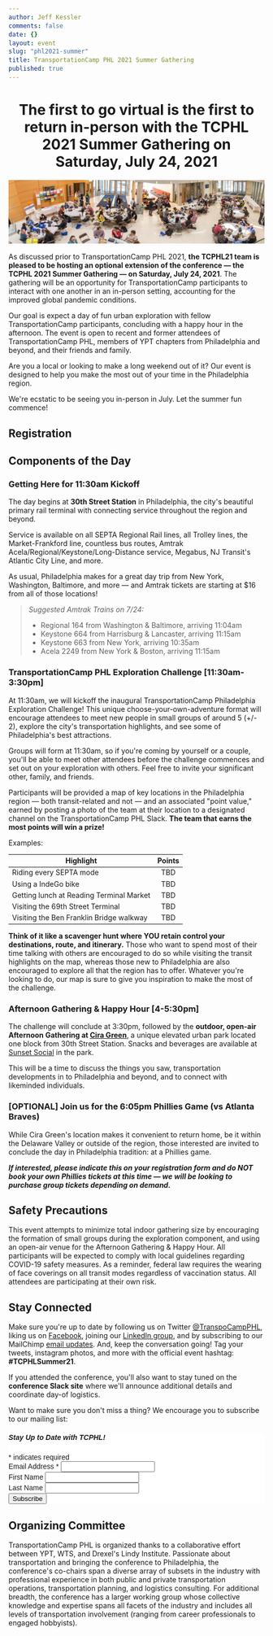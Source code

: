 ```yaml
---
author: Jeff Kessler
comments: false
date: {}
layout: event
slug: "phl2021-summer"
title: TransportationCamp PHL 2021 Summer Gathering
published: true
---
```

<h1><center>The first to go virtual is the first to return in-person with the TCPHL 2021 Summer Gathering on Saturday, July 24, 2021</center></h1>

![Scenes from TransportationCamp PHL 2019](/events/phl2018/Scenes%20from%20TCPHL18.jpg)

As discussed prior to TransportationCamp PHL 2021, **the TCPHL21 team is pleased to be hosting an optional extension of the conference — the TCPHL 2021 Summer Gathering — on Saturday, July 24, 2021**. The gathering will be an opportunity for TransportationCamp participants to interact with one another in an in-person setting, accounting for the improved global pandemic conditions.

Our goal is expect a day of fun urban exploration with fellow TransportationCamp participants, concluding with a happy hour in the afternoon. The event is open to recent and former attendees of TransportationCamp PHL, members of YPT chapters from Philadelphia and beyond, and their friends and family.

Are you a local or looking to make a long weekend out of it? Our event is designed to help you make the most out of your time in the Philadelphia region.

We're ecstatic to be seeing you in-person in July. Let the summer fun commence!


## <a name="registration"></a> Registration

<div id="eventbrite-widget-container-159229380363"></div>

<script src="https://www.eventbrite.com/static/widgets/eb_widgets.js"></script>

<script type="text/javascript">
    var exampleCallback = function() {
        console.log('Order complete!');
    };

    window.EBWidgets.createWidget({
        // Required
        widgetType: 'checkout',
        eventId: '159229380363',
        iframeContainerId: 'eventbrite-widget-container-159229380363',

        // Optional
        iframeContainerHeight: 425,  // Widget height in pixels. Defaults to a minimum of 425px if not provided
        onOrderComplete: exampleCallback  // Method called when an order has successfully completed
    });
</script>


## Components of the Day

### Getting Here for 11:30am Kickoff

The day begins at **30th Street Station** in Philadelphia, the city's beautiful primary rail terminal with connecting service throughout the region and beyond.

Service is available on all SEPTA Regional Rail lines, all Trolley lines, the Market-Frankford line, countless bus routes, Amtrak Acela/Regional/Keystone/Long-Distance service, Megabus, NJ Transit's Atlantic City Line, and more.

As usual, Philadelphia makes for a great day trip from New York, Washington, Baltimore, and more — and Amtrak tickets are starting at $16 from all of those locations!

> *Suggested Amtrak Trains on 7/24:*
> 
> - Regional 164 from Washington & Baltimore, arriving 11:04am
> - Keystone 664 from Harrisburg & Lancaster, arriving 11:15am
> - Keystone 663 from New York, arriving 10:35am
> - Acela 2249 from New York & Boston, arriving 11:15am


### TransportationCamp PHL Exploration Challenge [11:30am-3:30pm]

At 11:30am, we will kickoff the inaugural TransportationCamp Philadelphia Exploration Challenge! This unique choose-your-own-adventure format will encourage attendees to meet new people in small groups of around 5 (+/- 2), explore the city's transportation highlights, and see some of Philadelphia's best attractions.

Groups will form at 11:30am, so if you're coming by yourself or a couple, you'll be able to meet other attendees before the challenge commences and set out on your exploration with others. Feel free to invite your significant other, family, and friends.

Participants will be provided a map of key locations in the Philadelphia region — both transit-related and not — and an associated "point value," earned by posting a photo of the team at their location to a designated channel on the TransportationCamp PHL Slack. **The team that earns the most points will win a prize!**

Examples:

| Highlight | Points |
|-----|:-----:|
| Riding every SEPTA mode | TBD |
| Using a IndeGo bike | TBD |
| Getting lunch at Reading Terminal Market | TBD |
| Visiting the 69th Street Terminal | TBD |
| Visiting the Ben Franklin Bridge walkway | TBD |

**Think of it like a scavenger hunt where YOU retain control your destinations, route, and itinerary.** Those who want to spend most of their time talking with others are encouraged to do so while visiting the transit highlights on the map, whereas those new to Philadelphia are also encouraged to explore all that the region has to offer. Whatever you're looking to do, our map is sure to give you inspiration to make the most of the challenge.

### Afternoon Gathering & Happy Hour [4-5:30pm]

The challenge will conclude at 3:30pm, followed by the **outdoor, open-air Afternoon Gathering at [Cira Green](https://ciragreen.com/about/)**, a unique elevated urban park located one block from 30th Street Station. Snacks and beverages are available at [Sunset Social](https://sunsetsocialphl.com/) in the park.

This will be a time to discuss the things you saw, transportation developments in to Philadelphia and beyond, and to connect with likeminded individuals.

### [OPTIONAL] Join us for the 6:05pm Phillies Game (vs Atlanta Braves)

While Cira Green's location makes it convenient to return home, be it within the Delaware Valley or outside of the region, those interested are invited to conclude the day in Philadelphia tradition: at a Phillies game.

***If interested, please indicate this on your registration form and do NOT book your own Phillies tickets at this time — we will be looking to purchase group tickets depending on demand.***


## Safety Precautions

This event attempts to minimize total indoor gathering size by encouraging the formation of small groups during the exploration component, and using an open-air venue for the Afternoon Gathering & Happy Hour. All participants will be expected to comply with local guidelines regarding COVID-19 safety measures. As a reminder, federal law requires the wearing of face coverings on all transit modes regardless of vaccination status. All attendees are participating at their own risk.


##  <a name="connect"></a> Stay Connected

Make sure you're up to date by following us on Twitter [@TranspoCampPHL](https://twitter.com/TranspoCampPHL), liking us on [Facebook](http://facebook.com/TranspoCamp-PHL), joining our [LinkedIn group](https://www.linkedin.com/groups/8652914/), and by subscribing to our MailChimp [email updates](http://eepurl.com/c8tKwH). And, keep the conversation going! Tag your tweets, instagram photos, and more with the official event hashtag: **#TCPHLSummer21**.

If you attended the conference, you'll also want to stay tuned on the **conference Slack site** where we'll announce additional details and coordinate day-of logistics.

Want to make sure you don't miss a thing? We encourage you to subscribe to our mailing list:

<!-- Begin MailChimp Signup Form -->
<link href="//cdn-images.mailchimp.com/embedcode/classic-10_7.css" rel="stylesheet" type="text/css">
<style type="text/css">
	#mc_embed_signup{background:#fff; clear:left; font:14px Helvetica,Arial,sans-serif; }
	/* Add your own MailChimp form style overrides in your site stylesheet or in this style block.
	   We recommend moving this block and the preceding CSS link to the HEAD of your HTML file. */
</style>
<div id="mc_embed_signup">
<form action="https://transportationcamp.us16.list-manage.com/subscribe/post?u=107afa43a0eb0b24c856a920d&amp;id=2063a25409" method="post" id="mc-embedded-subscribe-form" name="mc-embedded-subscribe-form" class="validate" target="_blank" novalidate>
    <div id="mc_embed_signup_scroll">
	<h5>Stay Up to Date with TCPHL!</h5>
<div class="indicates-required"><span class="asterisk">*</span> indicates required</div>
<div class="mc-field-group">
	<label for="mce-EMAIL">Email Address  <span class="asterisk">*</span>
</label>
	<input type="email" value="" name="EMAIL" class="required email" id="mce-EMAIL">
</div>
<div class="mc-field-group">
	<label for="mce-FNAME">First Name </label>
	<input type="text" value="" name="FNAME" class="" id="mce-FNAME">
</div>
<div class="mc-field-group">
	<label for="mce-LNAME">Last Name </label>
	<input type="text" value="" name="LNAME" class="" id="mce-LNAME">
</div>
	<div id="mce-responses" class="clear">
		<div class="response" id="mce-error-response" style="display:none"></div>
		<div class="response" id="mce-success-response" style="display:none"></div>
	</div>    <!-- real people should not fill this in and expect good things - do not remove this or risk form bot signups-->
    <div style="position: absolute; left: -5000px;" aria-hidden="true"><input type="text" name="b_107afa43a0eb0b24c856a920d_2063a25409" tabindex="-1" value=""></div>
    <div class="clear"><input type="submit" value="Subscribe" name="subscribe" id="mc-embedded-subscribe" class="button"></div>
    </div>
</form>
</div>
<script type='text/javascript' src='//s3.amazonaws.com/downloads.mailchimp.com/js/mc-validate.js'></script><script type='text/javascript'>(function($) {window.fnames = new Array(); window.ftypes = new Array();fnames[0]='EMAIL';ftypes[0]='email';fnames[1]='FNAME';ftypes[1]='text';fnames[2]='LNAME';ftypes[2]='text';}(jQuery));var $mcj = jQuery.noConflict(true);</script>
<!--End mc_embed_signup-->


## Organizing Committee

TransportationCamp PHL is organized thanks to a collaborative effort between YPT, WTS, and Drexel's Lindy Institute. Passionate about transportation and bringing the conference to Philadelphia, the conference's co-chairs span a diverse array of subsets in the industry with professional experience in both public and private transportation operations, transportation planning, and logistics consulting. For additional breadth, the conference has a larger working group whose collective knowledge and expertise spans all facets of the industry and includes all levels of transportation involvement (ranging from career professionals to engaged hobbyists).
